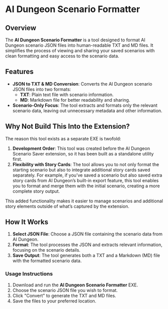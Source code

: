 # AI Dungeon Scenario Formatter

## Overview

The **AI Dungeon Scenario Formatter** is a tool designed to format AI Dungeon scenario JSON files into human-readable TXT and MD files. It simplifies the process of viewing and sharing your saved scenarios with clean formatting and easy access to the scenario data.

## Features

- **JSON to TXT & MD Conversion**: Converts the AI Dungeon scenario JSON files into two formats:
  - **TXT**: Plain text file with scenario information.
  - **MD**: Markdown file for better readability and sharing.
- **Scenario-Only Focus**: The tool extracts and formats only the relevant scenario data, leaving out unnecessary metadata and other information.

## Why Not Build This Into the Extension?

The reason this tool exists as a separate EXE is twofold:

1. **Development Order**: This tool was created before the AI Dungeon Scenario Saver extension, so it has been built as a standalone utility first.
2. **Flexibility with Story Cards**: The tool allows you to not only format the starting scenario but also to integrate additional story cards saved separately. For example, if you’ve saved a scenario but also saved extra story cards from AI Dungeon’s built-in export feature, this tool enables you to format and merge them with the initial scenario, creating a more complete story output.

This added functionality makes it easier to manage scenarios and additional story elements outside of what’s captured by the extension.

## How It Works

1. **Select JSON File**: Choose a JSON file containing the scenario data from AI Dungeon.
2. **Format**: The tool processes the JSON and extracts relevant information, focusing on the scenario details.
3. **Save Output**: The tool generates both a TXT and a Markdown (MD) file with the formatted scenario data.

### Usage Instructions

1. Download and run the **AI Dungeon Scenario Formatter** EXE.
2. Choose the scenario JSON file you wish to format.
3. Click "Convert" to generate the TXT and MD files.
4. Save the files to your preferred location.
